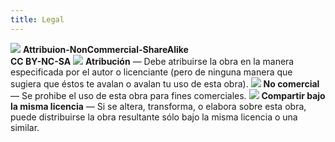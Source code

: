 ```yaml
---
title: Legal
---
```

<div id='legal'>
    <img class='main' src='/icons/creative-commons.svg'>
    <span class='main'><b>Attribuion-NonCommercial-ShareAlike<br>CC BY-NC-SA</b></span>
    <img src='/icons/attribution.svg'>
    <span><b>Atribución</b> &#8212 Debe atribuirse la obra en la manera especificada por el autor o licenciante (pero de ninguna manera que sugiera que éstos te avalan o avalan tu uso de esta obra).</span>
    <img src='/icons/non-commercial.svg'>
    <span><b>No comercial</b> &#8212 Se prohibe el uso de esta obra para fines comerciales.</span>
    <img src='/icons/share-alike.svg'>
    <span><b>Compartir bajo la misma licencia</b> &#8212 Si se altera, transforma, o elabora sobre esta obra, puede distribuirse la obra resultante sólo bajo la misma licencia o una similar.
</div>